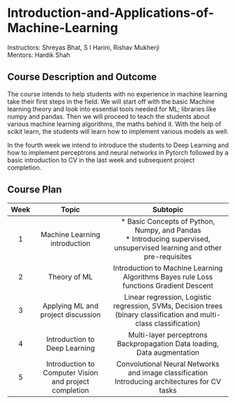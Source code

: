 # Introduction-and-Applications-of-Machine-Learning

Instructors: Shreyas Bhat, S I Harini, Rishav Mukherji <br>
Mentors: Hardik Shah

## Course Description and Outcome

The course intends to help students with no experience in machine learning take their first steps in the field. We will start off with the basic Machine learning theory and look into essential tools needed for ML; libraries like numpy and pandas. Then we will proceed to teach the students about various machine learning algorithms, the maths behind it. With the help of scikit learn, the students will learn how to implement various models as well. 

In the fourth week we intend to introduce the students to Deep Learning and how to implement perceptrons and neural networks in Pytorch followed by a basic introduction to CV in the last week and subsequent project completion.

## Course Plan

| Week |                          Topic                         |                                                       Subtopic                                                      |
|:----:|:------------------------------------------------------:|:-------------------------------------------------------------------------------------------------------------------:|
|   1  |              Machine Learning introduction             | * Basic Concepts of Python, Numpy, and Pandas <br> * Introducing supervised, unsupervised learning and other pre-requisites  |
|  2   |                     Theory of ML                       | Introduction to Machine Learning Algorithms Bayes rule  Loss functions Gradient Descent                             |
|   3  |           Applying ML and project discussion           | Linear regression, Logistic regression, SVMs, Decision trees (binary classification and multi-class classification) |
|   4  |              Introduction to Deep Learning             | Multi-layer perceptrons Backpropagation Data loading, Data augmentation                                             |
|   5  | Introduction to Computer Vision and project completion | Convolutional Neural Networks and image classification Introducing architectures for CV tasks                       |
